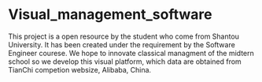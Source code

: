 # Visual_management_software
This project is a open resource by the student who come from Shantou University.
It has been created under the requirement by the Software Engineer courese.
We hope to innovate classical managment of the midtern school so we develop this visual platform,
which data are obtained from TianChi competion websize, Alibaba, China.
